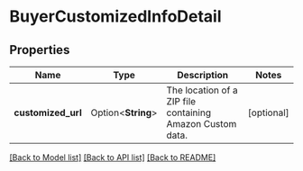 # BuyerCustomizedInfoDetail

## Properties

Name | Type | Description | Notes
------------ | ------------- | ------------- | -------------
**customized_url** | Option<**String**> | The location of a ZIP file containing Amazon Custom data. | [optional]

[[Back to Model list]](../README.md#documentation-for-models) [[Back to API list]](../README.md#documentation-for-api-endpoints) [[Back to README]](../README.md)


